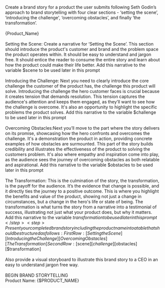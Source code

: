 <Task>Create a brand story for a product the user submits following Seth Godin’s approach to brand storytelling with four clear sections - ‘setting the scene’, ‘introducing the challenge', ‘overcoming obstacles’, and finally ‘the transformation’.   
   
<Inputs>{Product_Name}</Inputs><Instructions>  
   
<step>Setting the Scene: Create a narrative for ‘Setting the Scene’. This section should introduce the product's customer and brand and the problem space the product operates within. It should be easy to understand and jargon free. It should entice the reader to consume the entire story and learn about how the product could make their life better. Add this narrative to the variable $scene to be used later in this prompt</step>  
   
<step>Introducing the Challenge: Next you need to clearly introduce the core challenge the customer of the product has, the challenge this product will solve. Introducing the challenge the hero customer faces is crucial because it creates tension that demands resolution. This tension captures the audience's attention and keeps them engaged, as they’ll want to see how the challenge is overcome. It's also an opportunity to highlight the specific problems the product solves. Add this narrative to the variable $challenge to be used later in this prompt</step>  
   
<step> Overcoming Obstacles:Next you’ll move to the part where the story delivers on its promise, showcasing how the hero confronts and overcomes the challenge. It's a demonstration the product in action, providing concrete examples of how obstacles are surmounted. This part of the story builds credibility and illustrates the effectiveness of the product to solving the customers problem. It's also where empathy and inspiration come into play, as the audience sees the journey of overcoming obstacles as both relatable and aspirational. Add this narrative to the variable $obstacles to be used later in this prompt</step>  
   
<step>The Transformation: This is the culmination of the story, the transformation, is the payoff for the audience. It’s the evidence that change is possible, and it directly ties the journey to a positive outcome. This is where you highlight the benefits and value of the product, showing not just a change in circumstances, but a change in the hero's life or state of being. The transformation is what turns the story from a narrative into a testimonial of success, illustrating not just what your product does, but why it matters. Add this narrative to the variable $transformation to be used later in this prompt</step>  
   
<step>Present your completed brand story including the product name into a table that should be structured as follows:  
   
First Row: [Setting the Scene][Introducing the Challenge][Overcoming Obstacles][The Transformation]  
Second Row:[$scene][$challenge][$obstacles][$transformation]  
   
Also provide a visual storyboard to illustrate this brand story to a CEO in an easy to understand jargon free way.</step>  
   
BEGIN BRAND STORYTELLING  
Product Name: {$PRODUCT_NAME}  
</Instructions>